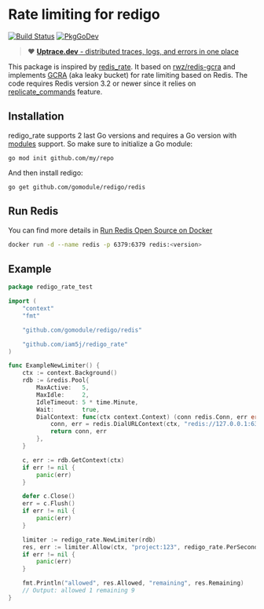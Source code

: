 # Rate limiting for redigo

[![Build Status](https://travis-ci.org/iam5j/redigo_rate.svg?branch=master)](https://travis-ci.org/iam5j/redigo_rate)
[![PkgGoDev](https://pkg.go.dev/badge/github.com/gomodule/redigo/redis)](https://pkg.go.dev/github.com/iam5j/redigo_rate)

> :heart: [**Uptrace.dev** - distributed traces, logs, and errors in one place](https://uptrace.dev)

This package is inspired by [redis_rate](https://github.com/go-redis/redis_rate).
It based on [rwz/redis-gcra](https://github.com/rwz/redis-gcra) and implements
[GCRA](https://en.wikipedia.org/wiki/Generic_cell_rate_algorithm) (aka leaky bucket) for rate
limiting based on Redis. The code requires Redis version 3.2 or newer since it relies on
[replicate_commands](https://redis.io/commands/eval#replicating-commands-instead-of-scripts)
feature.

## Installation

redigo_rate supports 2 last Go versions and requires a Go version with
[modules](https://github.com/golang/go/wiki/Modules) support. So make sure to initialize a Go
module:

```shell
go mod init github.com/my/repo
```

And then install redigo:

```shell
go get github.com/gomodule/redigo/redis
```

## Run Redis
You can find more details in [Run Redis Open Source on Docker](https://redis.io/docs/latest/operate/oss_and_stack/install/install-stack/docker/)

```sh
docker run -d --name redis -p 6379:6379 redis:<version>
```


## Example

```go
package redigo_rate_test

import (
	"context"
	"fmt"

	"github.com/gomodule/redigo/redis"

	"github.com/iam5j/redigo_rate"
)

func ExampleNewLimiter() {
	ctx := context.Background()
	rdb := &redis.Pool{
		MaxActive:   5,
		MaxIdle:     2,
		IdleTimeout: 5 * time.Minute,
		Wait:        true,
		DialContext: func(ctx context.Context) (conn redis.Conn, err error) {
			conn, err = redis.DialURLContext(ctx, "redis://127.0.0.1:6379")
			return conn, err
		},
	}

	c, err := rdb.GetContext(ctx)
	if err != nil {
		panic(err)
	}

	defer c.Close()
	err = c.Flush()
	if err != nil {
		panic(err)
	}

	limiter := redigo_rate.NewLimiter(rdb)
	res, err := limiter.Allow(ctx, "project:123", redigo_rate.PerSecond(10))
	if err != nil {
		panic(err)
	}

	fmt.Println("allowed", res.Allowed, "remaining", res.Remaining)
	// Output: allowed 1 remaining 9
}
```
